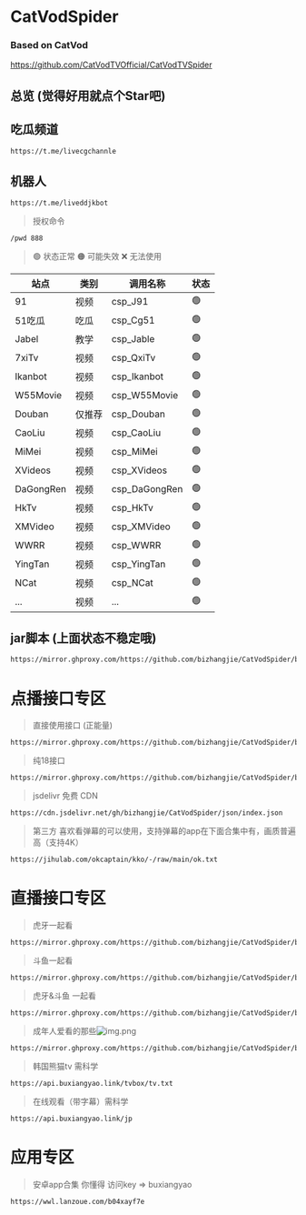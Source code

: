 # CatVodSpider

### Based on CatVod

https://github.com/CatVodTVOfficial/CatVodTVSpider

## 总览 (觉得好用就点个Star吧)

## 吃瓜频道
```shell
https://t.me/livecgchannle
```

## 机器人
```shell
https://t.me/liveddjkbot
```
> 授权命令
```shell
/pwd 888
```

> 🟢 状态正常
> 🟠 可能失效
> ❌ 无法使用

| **站点**   | **类别** | **调用名称**      | **状态** |
|----------|--------|---------------| -------- |
| 91       | 视频     | csp_J91       | 🟢       |
| 51吃瓜     | 吃瓜     | csp_Cg51      | 🟢       |
| Jabel    | 教学     | csp_Jable     | 🟢       |
| 7xiTv    | 视频     | csp_QxiTv     | 🟢       |
| Ikanbot  | 视频     | csp_Ikanbot   | 🟢       |
| W55Movie | 视频     | csp_W55Movie  | 🟢       |
| Douban   | 仅推荐    | csp_Douban    | 🟢       |
| CaoLiu   | 视频     | csp_CaoLiu    | 🟢       |
| MiMei    | 视频     | csp_MiMei     | 🟢       |
| XVideos  | 视频     | csp_XVideos   | 🟢       |
| DaGongRen | 视频     | csp_DaGongRen | 🟢       |
| HkTv     | 视频     | csp_HkTv      | 🟢       |
| XMVideo  | 视频     | csp_XMVideo   | 🟢       |
| WWRR     | 视频     | csp_WWRR      | 🟢       |
| YingTan  | 视频     | csp_YingTan   | 🟢       |
| NCat     | 视频     | csp_NCat      | 🟢       |
| ...      | 视频     | ...           | 🟢       |


## jar脚本 (上面状态不稳定哦)
```shell
https://mirror.ghproxy.com/https://github.com/bizhangjie/CatVodSpider/blob/main/jar/custom_spider.jar
```

# 点播接口专区

> 直接使用接口 (正能量)
```shell
https://mirror.ghproxy.com/https://github.com/bizhangjie/CatVodSpider/blob/main/json/index.json
```

> 纯18接口
```shell
https://mirror.ghproxy.com/https://github.com/bizhangjie/CatVodSpider/blob/main/json/index18.json
```

> jsdelivr 免费 CDN
```shell
https://cdn.jsdelivr.net/gh/bizhangjie/CatVodSpider/json/index.json
```

> 第三方 喜欢看弹幕的可以使用，支持弹幕的app在下面合集中有，画质普遍高（支持4K）
```shell
https://jihulab.com/okcaptain/kko/-/raw/main/ok.txt
```

# 直播接口专区

> 虎牙一起看
```shell
https://mirror.ghproxy.com/https://github.com/bizhangjie/CatVodSpider/blob/main/json/hy.txt
```

> 斗鱼一起看
```shell
https://mirror.ghproxy.com/https://github.com/bizhangjie/CatVodSpider/blob/main/json/dy.txt
```

> 虎牙&斗鱼 一起看
```shell
https://mirror.ghproxy.com/https://github.com/bizhangjie/CatVodSpider/blob/main/json/zbyqk.txt
```

> 成年人爱看的那些![img.png](img.png)
```shell
https://mirror.ghproxy.com/https://github.com/bizhangjie/CatVodSpider/blob/main/json/sjdy.txt
```

> 韩国熊猫tv 需科学
```shell
https://api.buxiangyao.link/tvbox/tv.txt
```

> 在线观看（带字幕）需科学
```shell
https://api.buxiangyao.link/jp
```

# 应用专区

> 安卓app合集 你懂得 访问key => buxiangyao
```shell
https://wwl.lanzoue.com/b04xayf7e
```
